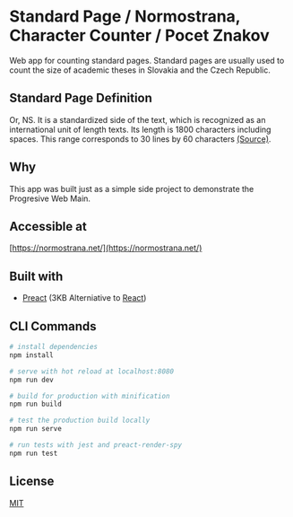 

# Standard Page / Normostrana, Character Counter / Pocet Znakov
Web app for counting standard pages.
Standard pages are usually used to count the size of academic theses in Slovakia and the Czech Republic.

## Standard Page Definition
Or, NS. It is a standardized side of the text, which is recognized as an international unit of length texts. Its length is 1800 characters including spaces. This range corresponds to 30 lines by 60 characters [(Source)](http://www.czech-universities.com/akademicky-slovnik/heslo/monormostrana).

## Why
This app was built just as a simple side project to demonstrate the Progresive Web Main.

## Accessible at
[https://normostrana.net/](https://normostrana.net/)

## Built with
 - [Preact](https://preactjs.com) (3KB Alterniative to [React](https://reactjs.org/))

## CLI Commands
``` bash
# install dependencies
npm install

# serve with hot reload at localhost:8080
npm run dev

# build for production with minification
npm run build

# test the production build locally
npm run serve

# run tests with jest and preact-render-spy 
npm run test
```

## License
[MIT](https://choosealicense.com/licenses/mit/)
